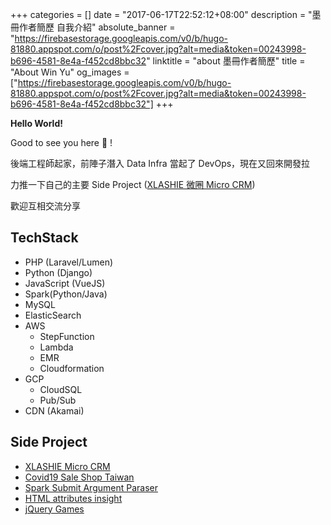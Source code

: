 +++
categories = []
date = "2017-06-17T22:52:12+08:00"
description = "墨冊作者簡歷 自我介紹"
absolute_banner = "https://firebasestorage.googleapis.com/v0/b/hugo-81880.appspot.com/o/post%2Fcover.jpg?alt=media&token=00243998-b696-4581-8e4a-f452cd8bbc32"
linktitle = "about 墨冊作者簡歷"
title = "About Win Yu"
og_images = ["https://firebasestorage.googleapis.com/v0/b/hugo-81880.appspot.com/o/post%2Fcover.jpg?alt=media&token=00243998-b696-4581-8e4a-f452cd8bbc32"]
+++

**Hello World!**

Good to see you here :wave: !

後端工程師起家，前陣子潛入 Data Infra 當起了 DevOps，現在又回來開發拉

力推一下自己的主要 Side Project ([XLASHIE 微圈 Micro CRM](https://xlashie.com))

歡迎互相交流分享



## TechStack
- PHP (Laravel/Lumen)
- Python (Django)
- JavaScript (VueJS)
- Spark(Python/Java)
- MySQL
- ElasticSearch
- AWS
    - StepFunction
    - Lambda
    - EMR
    - Cloudformation
- GCP
    - CloudSQL
    - Pub/Sub
- CDN (Akamai)


## Side Project
- [XLASHIE Micro CRM](https://xlashie.com)
- [Covid19 Sale Shop Taiwan](https://covid19-sale.tw/)
- [Spark Submit Argument Paraser](https://sparksubmit-parser-online.web.app)
- [HTML attributes insight](https://github.com/kylinfish/html_attribute_insight)
- [jQuery Games](https://github.com/kylinfish/html5_game)

